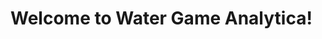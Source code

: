 # Welcome to Water Game Analytica!

<div id="text"></div>
 
<script>
document.getElementById("text").innerHTML = "Text added by JavaScript code";
</script>
